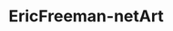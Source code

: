 # EricFreeman-netArt

<!DOCTYPE html>

<html lang="en">
<br>
<head Eric Freeman Website Net Art >
  <h1 eric Header 1>

<meta charset="UTF-8">

<title>My HTML Document</title>

<meta name="viewport" content="width=device-width,initial-scale=1">


